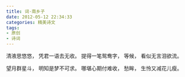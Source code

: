 ```yaml
---
title: 词·南乡子
date: 2012-05-12 22:34:33
categories: 精美诗文
tags:
- 原创
- 诗词
---
```


清液思悠悠，
凭君一语去无收。
提得一笔鸳鸯字，
等候，
看似无言泪欲流。

望月群星斗，
明知是梦不可求。
哪堪心期付难收，
愁眸，
生怜又减花儿瘦。

